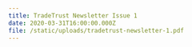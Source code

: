 ```yaml
---
title: TradeTrust Newsletter Issue 1
date: 2020-03-31T16:00:00.000Z
file: /static/uploads/tradetrust-newsletter-1.pdf
---
```

